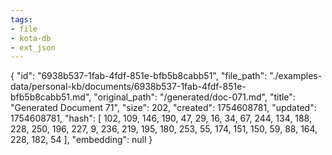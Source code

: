 ```yaml
---
tags:
- file
- kota-db
- ext_json
---
```

{
  "id": "6938b537-1fab-4fdf-851e-bfb5b8cabb51",
  "file_path": "./examples-data/personal-kb/documents/6938b537-1fab-4fdf-851e-bfb5b8cabb51.md",
  "original_path": "/generated/doc-071.md",
  "title": "Generated Document 71",
  "size": 202,
  "created": 1754608781,
  "updated": 1754608781,
  "hash": [
    102,
    109,
    146,
    190,
    47,
    29,
    16,
    34,
    67,
    244,
    134,
    188,
    228,
    250,
    196,
    227,
    9,
    236,
    219,
    195,
    180,
    253,
    55,
    174,
    151,
    150,
    59,
    88,
    164,
    228,
    182,
    54
  ],
  "embedding": null
}